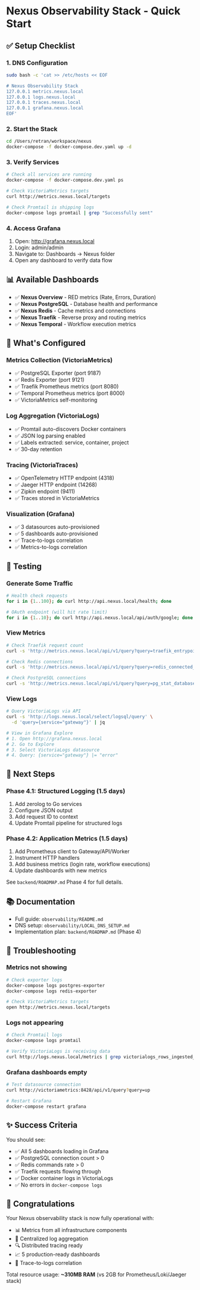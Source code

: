 # Nexus Observability Stack - Quick Start

## ✅ Setup Checklist

### 1. DNS Configuration

```bash
sudo bash -c 'cat >> /etc/hosts << EOF

# Nexus Observability Stack
127.0.0.1 metrics.nexus.local
127.0.0.1 logs.nexus.local
127.0.0.1 traces.nexus.local
127.0.0.1 grafana.nexus.local
EOF'
```

### 2. Start the Stack

```bash
cd /Users/retran/workspace/nexus
docker-compose -f docker-compose.dev.yaml up -d
```

### 3. Verify Services

```bash
# Check all services are running
docker-compose -f docker-compose.dev.yaml ps

# Check VictoriaMetrics targets
curl http://metrics.nexus.local/targets

# Check Promtail is shipping logs
docker-compose logs promtail | grep "Successfully sent"
```

### 4. Access Grafana

1. Open: <http://grafana.nexus.local>
2. Login: admin/admin
3. Navigate to: Dashboards → Nexus folder
4. Open any dashboard to verify data flow

## 📊 Available Dashboards

- ✅ **Nexus Overview** - RED metrics (Rate, Errors, Duration)
- ✅ **Nexus PostgreSQL** - Database health and performance
- ✅ **Nexus Redis** - Cache metrics and connections
- ✅ **Nexus Traefik** - Reverse proxy and routing metrics
- ✅ **Nexus Temporal** - Workflow execution metrics

## 🔧 What's Configured

### Metrics Collection (VictoriaMetrics)

- ✅ PostgreSQL Exporter (port 9187)
- ✅ Redis Exporter (port 9121)
- ✅ Traefik Prometheus metrics (port 8080)
- ✅ Temporal Prometheus metrics (port 8000)
- ✅ VictoriaMetrics self-monitoring

### Log Aggregation (VictoriaLogs)

- ✅ Promtail auto-discovers Docker containers
- ✅ JSON log parsing enabled
- ✅ Labels extracted: service, container, project
- ✅ 30-day retention

### Tracing (VictoriaTraces)

- ✅ OpenTelemetry HTTP endpoint (4318)
- ✅ Jaeger HTTP endpoint (14268)
- ✅ Zipkin endpoint (9411)
- ✅ Traces stored in VictoriaMetrics

### Visualization (Grafana)

- ✅ 3 datasources auto-provisioned
- ✅ 5 dashboards auto-provisioned
- ✅ Trace-to-logs correlation
- ✅ Metrics-to-logs correlation

## 🧪 Testing

### Generate Some Traffic

```bash
# Health check requests
for i in {1..100}; do curl http://api.nexus.local/health; done

# OAuth endpoint (will hit rate limit)
for i in {1..10}; do curl http://api.nexus.local/api/auth/google; done
```

### View Metrics

```bash
# Check Traefik request count
curl -s 'http://metrics.nexus.local/api/v1/query?query=traefik_entrypoint_requests_total' | jq

# Check Redis connections
curl -s 'http://metrics.nexus.local/api/v1/query?query=redis_connected_clients' | jq

# Check PostgreSQL connections
curl -s 'http://metrics.nexus.local/api/v1/query?query=pg_stat_database_numbackends' | jq
```

### View Logs

```bash
# Query VictoriaLogs via API
curl -s 'http://logs.nexus.local/select/logsql/query' \
  -d 'query={service="gateway"}' | jq

# View in Grafana Explore
# 1. Open http://grafana.nexus.local
# 2. Go to Explore
# 3. Select VictoriaLogs datasource
# 4. Query: {service="gateway"} |= "error"
```

## 🎯 Next Steps

### Phase 4.1: Structured Logging (1.5 days)

1. Add zerolog to Go services
2. Configure JSON output
3. Add request ID to context
4. Update Promtail pipeline for structured logs

### Phase 4.2: Application Metrics (1.5 days)

1. Add Prometheus client to Gateway/API/Worker
2. Instrument HTTP handlers
3. Add business metrics (login rate, workflow executions)
4. Update dashboards with new metrics

See `backend/ROADMAP.md` Phase 4 for full details.

## 📚 Documentation

- Full guide: `observability/README.md`
- DNS setup: `observability/LOCAL_DNS_SETUP.md`
- Implementation plan: `backend/ROADMAP.md` (Phase 4)

## 🚨 Troubleshooting

### Metrics not showing

```bash
# Check exporter logs
docker-compose logs postgres-exporter
docker-compose logs redis-exporter

# Check VictoriaMetrics targets
open http://metrics.nexus.local/targets
```

### Logs not appearing

```bash
# Check Promtail logs
docker-compose logs promtail

# Verify VictoriaLogs is receiving data
curl http://logs.nexus.local/metrics | grep victorialogs_rows_ingested_total
```

### Grafana dashboards empty

```bash
# Test datasource connection
curl http://victoriametrics:8428/api/v1/query?query=up

# Restart Grafana
docker-compose restart grafana
```

## ✨ Success Criteria

You should see:

- ✅ All 5 dashboards loading in Grafana
- ✅ PostgreSQL connection count > 0
- ✅ Redis commands rate > 0
- ✅ Traefik requests flowing through
- ✅ Docker container logs in VictoriaLogs
- ✅ No errors in `docker-compose logs`

## 🎉 Congratulations

Your Nexus observability stack is now fully operational with:

- 📊 Metrics from all infrastructure components
- 📝 Centralized log aggregation
- 🔍 Distributed tracing ready
- 📈 5 production-ready dashboards
- 🔗 Trace-to-logs correlation

Total resource usage: **~310MB RAM** (vs 2GB for Prometheus/Loki/Jaeger stack)
